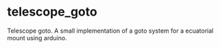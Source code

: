 # telescope_goto
Telescope goto. A small implementation of a goto system for a ecuatorial mount using arduino.
